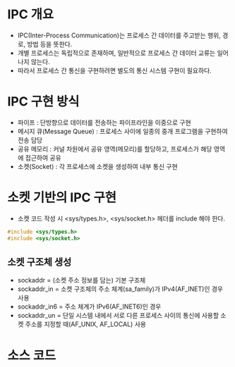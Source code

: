 # IPC 개요

- IPC(Inter-Process Communication)는 프로세스 간 데이터를 주고받는 행위, 경로, 방법 등을 뜻한다.
- 개별 프로세스는 독립적으로 존재하며, 일반적으로 프로세스 간 데이터 교류는 일어나지 않는다.
- 따라서 프로세스 간 통신을 구현하려면 별도의 통신 시스템 구현이 필요하다.

# IPC 구현 방식

- 파이프 : 단방향으로 데이터를 전송하는 파이프라인을 이중으로 구현
- 메시지 큐(Message Queue) : 프로세스 사이에 일종의 중개 프로그램을 구현하여 전송 담당
- 공유 메모리 : 커널 차원에서 공유 영역(메모리)를 할당하고, 프로세스가 해당 영역에 접근하여 공유
- 소켓(Socket) : 각 프로세스에 소켓을 생성하여 내부 통신 구현

# 소켓 기반의 IPC 구현

- 소켓 코드 작성 시 \<sys/types.h>, \<sys/socket.h> 헤더를 include 해야 한다.

```c
#include <sys/types.h>
#include <sys/socket.h>
```

## 소켓 구조체 생성

- sockaddr = (소켓 주소 정보를 담는) 기본 구조체
- sockaddr_in = 소켓 구조체의 주소 체계(sa_family)가 IPv4(AF_INET)인 경우 사용
- sockaddr_in6 = 주소 체계가 IPv6(AF_INET6)인 경우
- sockaddr_un = 단일 시스템 내에서 서로 다른 프로세스 사이의 통신에 사용할 소켓 주소를 지정할 때(AF_UNIX, AF_LOCAL) 사용


# 소스 코드

```c

```